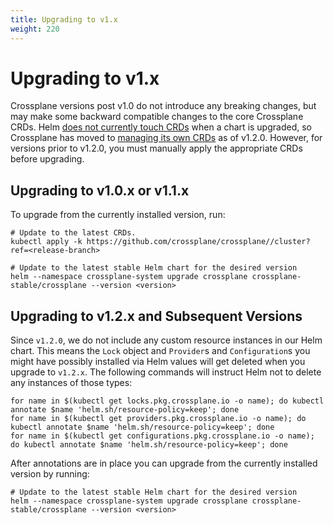 ```yaml
---
title: Upgrading to v1.x
weight: 220
---
```


# Upgrading to v1.x

Crossplane versions post v1.0 do not introduce any breaking changes, but may
make some backward compatible changes to the core Crossplane CRDs. Helm [does
not currently touch CRDs](https://github.com/helm/helm/issues/6581) when a chart
is upgraded, so Crossplane has moved to [managing its own
CRDs](https://github.com/crossplane/crossplane/pull/2160) as of v1.2.0. However,
for versions prior to v1.2.0, you must manually apply the appropriate CRDs
before upgrading.

## Upgrading to v1.0.x or v1.1.x

To upgrade from the currently installed version, run:

```console
# Update to the latest CRDs.
kubectl apply -k https://github.com/crossplane/crossplane//cluster?ref=<release-branch>

# Update to the latest stable Helm chart for the desired version
helm --namespace crossplane-system upgrade crossplane crossplane-stable/crossplane --version <version>
```

## Upgrading to v1.2.x and Subsequent Versions

Since `v1.2.0`, we do not include any custom resource instances in our Helm chart.
This means the `Lock` object and `Provider`s and `Configuration`s you might have
possibly installed via Helm values will get deleted when you upgrade to `v1.2.x`.
The following commands will instruct Helm not to delete any instances of those
types:

```console
for name in $(kubectl get locks.pkg.crossplane.io -o name); do kubectl annotate $name 'helm.sh/resource-policy=keep'; done
for name in $(kubectl get providers.pkg.crossplane.io -o name); do kubectl annotate $name 'helm.sh/resource-policy=keep'; done
for name in $(kubectl get configurations.pkg.crossplane.io -o name); do kubectl annotate $name 'helm.sh/resource-policy=keep'; done
```

After annotations are in place you can upgrade from the currently installed version
by running:

```console
# Update to the latest stable Helm chart for the desired version
helm --namespace crossplane-system upgrade crossplane crossplane-stable/crossplane --version <version>
```
